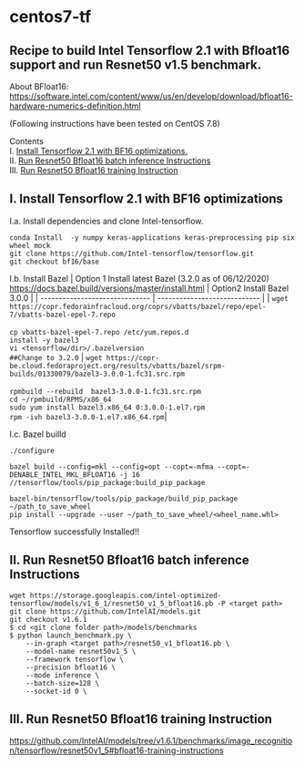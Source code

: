 # centos7-tf
## Recipe to build Intel Tensorflow 2.1 with Bfloat16 support and run Resnet50 v1.5 benchmark.<br>
About BFloat16: https://software.intel.com/content/www/us/en/develop/download/bfloat16-hardware-numerics-definition.html

(Following instructions have been tested on CentOS 7.8)

Contents<br>
I. [Install Tensorflow 2.1 with BF16 optimizations.](#I)<br>
II. [Run Resnet50 Bfloat16 batch inference Instructions](#II)<br>
III. [Run Resnet50 Bfloat16 training Instruction](#III)


## I. Install Tensorflow 2.1 with BF16 optimizations <a name="I"></a>

I.a. Install dependencies and clone Intel-tensorflow.
```
conda Install  -y numpy keras-applications keras-preprocessing pip six wheel mock
git clone https://github.com/Intel-tensorflow/tensorflow.git
git checkout bf16/base
``` 

I.b. Install Bazel
| Option 1 Install latest Bazel (3.2.0 as of 06/12/2020)<br>https://docs.bazel.build/versions/master/install.html   | Option2 Install Bazel 3.0.0 |
| ------------------------------ | ---------------------------- |
| ```wget https://copr.fedorainfracloud.org/coprs/vbatts/bazel/repo/epel-7/vbatts-bazel-epel-7.repo```<br><br>```cp vbatts-bazel-epel-7.repo /etc/yum.repos.d```<br>```install -y bazel3```<br>```vi <tensorflow/dir>/.bazelversion```<br>```##Change to 3.2.0``` | ```wget https://copr-be.cloud.fedoraproject.org/results/vbatts/bazel/srpm-builds/01330079/bazel3-3.0.0-1.fc31.src.rpm```<br><br>```rpmbuild --rebuild  bazel3-3.0.0-1.fc31.src.rpm```<br>```cd ~/rpmbuild/RPMS/x86_64```<br>```sudo yum install bazel3.x86_64 0:3.0.0-1.el7.rpm```<br>```rpm -ivh bazel3-3.0.0-1.el7.x86_64.rpm```|

I.c. Bazel builld

```cd tensorflow
./configure
 
bazel build --config=mkl --config=opt --copt=-mfma --copt=-DENABLE_INTEL_MKL_BFLOAT16 -j 16 //tensorflow/tools/pip_package:build_pip_package
 
bazel-bin/tensorflow/tools/pip_package/build_pip_package ~/path_to_save_wheel
pip install --upgrade --user ~/path_to_save_wheel/<wheel_name.whl>
```
Tensorflow successfully Installed!!
 
## II. Run Resnet50 Bfloat16 batch inference Instructions <a name="II"></a>
```
wget https://storage.googleapis.com/intel-optimized-tensorflow/models/v1_6_1/resnet50_v1_5_bfloat16.pb -P <target path>
git clone https://github.com/IntelAI/models.git
git checkout v1.6.1
$ cd <git clone folder path>/models/benchmarks
$ python launch_benchmark.py \
    --in-graph <target path>/resnet50_v1_bfloat16.pb \
    --model-name resnet50v1_5 \
    --framework tensorflow \
    --precision bfloat16 \
    --mode inference \
    --batch-size=128 \
    --socket-id 0 \
```

## III. Run Resnet50 Bfloat16 training Instruction <a name="III"></a>
https://github.com/IntelAI/models/tree/v1.6.1/benchmarks/image_recognition/tensorflow/resnet50v1_5#bfloat16-training-instructions
